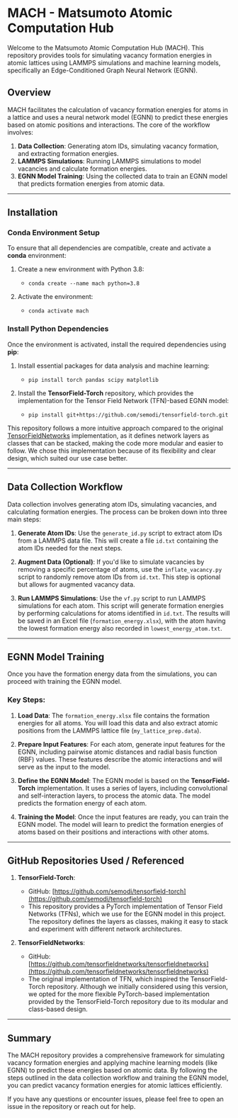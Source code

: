 # MACH - Matsumoto Atomic Computation Hub

Welcome to the Matsumoto Atomic Computation Hub (MACH). This repository provides tools for simulating vacancy formation energies in atomic lattices using LAMMPS simulations and machine learning models, specifically an Edge-Conditioned Graph Neural Network (EGNN).

## Overview

MACH facilitates the calculation of vacancy formation energies for atoms in a lattice and uses a neural network model (EGNN) to predict these energies based on atomic positions and interactions. The core of the workflow involves:
1. **Data Collection**: Generating atom IDs, simulating vacancy formation, and extracting formation energies.
2. **LAMMPS Simulations**: Running LAMMPS simulations to model vacancies and calculate formation energies.
3. **EGNN Model Training**: Using the collected data to train an EGNN model that predicts formation energies from atomic data.

---

## Installation

### Conda Environment Setup

To ensure that all dependencies are compatible, create and activate a **conda** environment:

1. Create a new environment with Python 3.8:
   - `conda create --name mach python=3.8`
   
2. Activate the environment:
   - `conda activate mach`

### Install Python Dependencies

Once the environment is activated, install the required dependencies using **pip**:

1. Install essential packages for data analysis and machine learning:
   - `pip install torch pandas scipy matplotlib`
   
2. Install the **TensorField-Torch** repository, which provides the implementation for the Tensor Field Network (TFN)-based EGNN model:
   - `pip install git+https://github.com/semodi/tensorfield-torch.git`

This repository follows a more intuitive approach compared to the original [TensorFieldNetworks](https://github.com/tensorfieldnetworks/tensorfieldnetworks) implementation, as it defines network layers as classes that can be stacked, making the code more modular and easier to follow. We chose this implementation because of its flexibility and clear design, which suited our use case better.

---

## Data Collection Workflow

Data collection involves generating atom IDs, simulating vacancies, and calculating formation energies. The process can be broken down into three main steps:

1. **Generate Atom IDs**: Use the `generate_id.py` script to extract atom IDs from a LAMMPS data file. This will create a file `id.txt` containing the atom IDs needed for the next steps.

2. **Augment Data (Optional)**: If you'd like to simulate vacancies by removing a specific percentage of atoms, use the `inflate_vacancy.py` script to randomly remove atom IDs from `id.txt`. This step is optional but allows for augmented vacancy data.

3. **Run LAMMPS Simulations**: Use the `vf.py` script to run LAMMPS simulations for each atom. This script will generate formation energies by performing calculations for atoms identified in `id.txt`. The results will be saved in an Excel file (`formation_energy.xlsx`), with the atom having the lowest formation energy also recorded in `lowest_energy_atom.txt`.

---

## EGNN Model Training

Once you have the formation energy data from the simulations, you can proceed with training the EGNN model. 

### Key Steps:

1. **Load Data**: The `formation_energy.xlsx` file contains the formation energies for all atoms. You will load this data and also extract atomic positions from the LAMMPS lattice file (`my_lattice_prep.data`).

2. **Prepare Input Features**: For each atom, generate input features for the EGNN, including pairwise atomic distances and radial basis function (RBF) values. These features describe the atomic interactions and will serve as the input to the model.

3. **Define the EGNN Model**: The EGNN model is based on the **TensorField-Torch** implementation. It uses a series of layers, including convolutional and self-interaction layers, to process the atomic data. The model predicts the formation energy of each atom.

4. **Training the Model**: Once the input features are ready, you can train the EGNN model. The model will learn to predict the formation energies of atoms based on their positions and interactions with other atoms.

---

## GitHub Repositories Used / Referenced

1. **TensorField-Torch**:
   - GitHub: [https://github.com/semodi/tensorfield-torch](https://github.com/semodi/tensorfield-torch)
   - This repository provides a PyTorch implementation of Tensor Field Networks (TFNs), which we use for the EGNN model in this project. The repository defines the layers as classes, making it easy to stack and experiment with different network architectures.

2. **TensorFieldNetworks**:
   - GitHub: [https://github.com/tensorfieldnetworks/tensorfieldnetworks](https://github.com/tensorfieldnetworks/tensorfieldnetworks)
   - The original implementation of TFN, which inspired the TensorField-Torch repository. Although we initially considered using this version, we opted for the more flexible PyTorch-based implementation provided by the TensorField-Torch repository due to its modular and class-based design.

---

## Summary

The MACH repository provides a comprehensive framework for simulating vacancy formation energies and applying machine learning models (like EGNN) to predict these energies based on atomic data. By following the steps outlined in the data collection workflow and training the EGNN model, you can predict vacancy formation energies for atomic lattices efficiently. 

If you have any questions or encounter issues, please feel free to open an issue in the repository or reach out for help.
